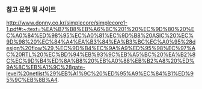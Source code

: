 ### 참고 문헌 및 사이트
http://www.donny.co.kr/simplecore/simplecore1-1.pdf#:~:text=%EA%B7%B8%EB%A6%BC%201%20%EC%9D%80%20%EC%A0%84%ED%98%95%EC%A0%81%EC%9D%B8%20ASIC%20%EC%9D%98%20%EC%84%A4%EA%B3%84%EA%B3%BC%EC%A0%95%28design%20flow%29,%EC%9D%B4%EC%9A%A9%ED%95%98%EC%97%AC%20RTL%20%EC%BD%94%EB%93%9C%EB%A5%BC%20%EA%B2%8C%EC%9D%B4%ED%8A%B8%20%EB%A0%88%EB%B2%A8%20%ED%9A%8C%EB%A1%9C%28gate-level%20netlist%29%EB%A1%9C%20%ED%95%A9%EC%84%B1%ED%95%9C%EB%8B%A4.
